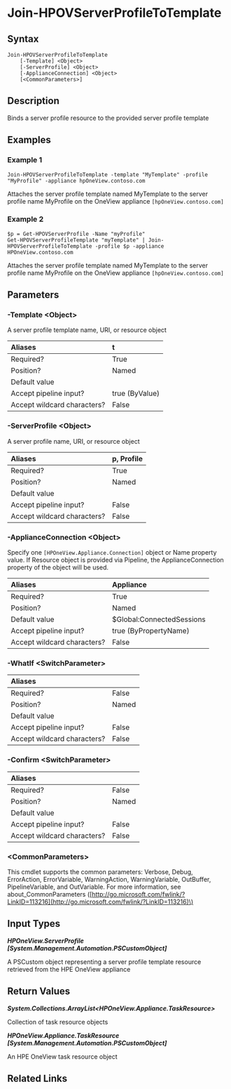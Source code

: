 ﻿---
description: Attach an existing server profile to a server profile template
---

# Join-HPOVServerProfileToTemplate

## Syntax

```text
Join-HPOVServerProfileToTemplate
    [-Template] <Object>
    [-ServerProfile] <Object>
    [-ApplianceConnection] <Object>
    [<CommonParameters>]
```

## Description

Binds a server profile resource to the provided server profile template

## Examples

###  Example 1 

```text
Join-HPOVServerProfileToTemplate -template "MyTemplate" -profile "MyProfile" -appliance hpOneView.contoso.com
```

Attaches the server profile template named MyTemplate to the server profile name MyProfile on the OneView appliance `[hpOneView.contoso.com]`

###  Example 2 

```text
$p = Get-HPOVServerProfile -Name "myProfile"
Get-HPOVServerProfileTemplate "myTemplate" | Join-HPOVServerProfileToTemplate -profile $p -appliance HPOneView.contoso.com
```

Attaches the server profile template named MyTemplate to the server profile name MyProfile on the OneView appliance `[hpOneView.contoso.com]`

## Parameters

### -Template &lt;Object&gt;

A server profile template name, URI, or resource object

| Aliases | t |
| :--- | :--- |
| Required? | True |
| Position? | Named |
| Default value |  |
| Accept pipeline input? | true (ByValue) |
| Accept wildcard characters? | False |

### -ServerProfile &lt;Object&gt;

A server profile name, URI, or resource object

| Aliases | p, Profile |
| :--- | :--- |
| Required? | True |
| Position? | Named |
| Default value |  |
| Accept pipeline input? | False |
| Accept wildcard characters? | False |

### -ApplianceConnection &lt;Object&gt;

Specify one `[HPOneView.Appliance.Connection]` object or Name property value. If Resource object is provided via Pipeline, the ApplianceConnection property of the object will be used.

| Aliases | Appliance |
| :--- | :--- |
| Required? | True |
| Position? | Named |
| Default value | $Global:ConnectedSessions |
| Accept pipeline input? | true (ByPropertyName) |
| Accept wildcard characters? | False |

### -WhatIf &lt;SwitchParameter&gt;



| Aliases |  |
| :--- | :--- |
| Required? | False |
| Position? | Named |
| Default value |  |
| Accept pipeline input? | False |
| Accept wildcard characters? | False |

### -Confirm &lt;SwitchParameter&gt;



| Aliases |  |
| :--- | :--- |
| Required? | False |
| Position? | Named |
| Default value |  |
| Accept pipeline input? | False |
| Accept wildcard characters? | False |

### &lt;CommonParameters&gt;

This cmdlet supports the common parameters: Verbose, Debug, ErrorAction, ErrorVariable, WarningAction, WarningVariable, OutBuffer, PipelineVariable, and OutVariable. For more information, see about\_CommonParameters \([http://go.microsoft.com/fwlink/?LinkID=113216](http://go.microsoft.com/fwlink/?LinkID=113216)\)

## Input Types

_**HPOneView.ServerProfile [System.Management.Automation.PSCustomObject]**_

A PSCustom object representing a server profile template resource retrieved from the HPE OneView appliance

## Return Values

_**System.Collections.ArrayList<HPOneView.Appliance.TaskResource>**_

Collection of task resource objects

_**HPOneView.Appliance.TaskResource [System.Management.Automation.PSCustomObject]**_

An HPE OneView task resource object

## Related Links


